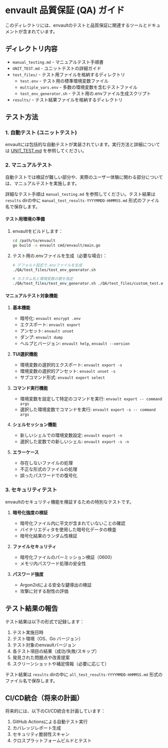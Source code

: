 # envault 品質保証 (QA) ガイド

このディレクトリには、envaultのテストと品質保証に関連するツールとドキュメントが含まれています。

## ディレクトリ内容

- `manual_testing.md` - マニュアルテスト手順書
- `UNIT_TEST.md` - ユニットテストの詳細ガイド
- `test_files/` - テスト用ファイルを格納するディレクトリ
  - `test.env` - テスト用の標準環境変数ファイル
  - `multiple_vars.env` - 多数の環境変数を含むテストファイル
  - `test_env_generator.sh` - テスト用の.envファイル生成スクリプト
- `results/` - テスト結果ファイルを格納するディレクトリ

## テスト方法

### 1. 自動テスト (ユニットテスト)

envaultには包括的な自動テストが実装されています。実行方法と詳細については [UNIT_TEST.md](./UNIT_TEST.md) を参照してください。

### 2. マニュアルテスト

自動テストでは検証が難しい部分や、実際のユーザー体験に関わる部分については、マニュアルテストを実施します。

詳細なテスト手順は `manual_testing.md` を参照してください。テスト結果は `results` dirの中に `manual_test_results-YYYYMMDD-HHMMSS.md` 形式のファイル名で保存します。

#### テスト用環境の準備

1. envaultをビルドします：
   ```bash
   cd /path/to/envault
   go build -o envault cmd/envault/main.go
   ```

2. テスト用の.envファイルを生成（必要な場合）：
   ```bash
   # デフォルト設定で.envファイルを生成
   ./QA/test_files/test_env_generator.sh
   
   # カスタム名と環境変数の数を指定
   ./QA/test_files/test_env_generator.sh ./QA/test_files/custom_test.env 20
   ```

#### マニュアルテスト対象機能

1. **基本機能**
   - 暗号化: `envault encrypt .env`
   - エクスポート: `envault export`
   - アンセット: `envault unset`
   - ダンプ: `envault dump`
   - ヘルプとバージョン: `envault help`, `envault --version`

2. **TUI選択機能**
   - 環境変数の選択的エクスポート: `envault export -s`
   - 環境変数の選択的アンセット: `envault unset -s`
   - サブコマンド形式: `envault export select`

3. **コマンド実行機能**
   - 環境変数を設定して特定のコマンドを実行: `envault export -- command args`
   - 選択した環境変数でコマンドを実行: `envault export -s -- command args`

4. **シェルセッション機能**
   - 新しいシェルでの環境変数設定: `envault export -n`
   - 選択した変数での新しいシェル: `envault export -s -n`

5. **エラーケース**
   - 存在しないファイルの処理
   - 不正な形式のファイルの処理
   - 誤ったパスワードでの復号化

### 3. セキュリティテスト

envaultのセキュリティ機能を検証するための特別なテストです。

1. **暗号化強度の検証**
   - 暗号化ファイル内に平文が含まれていないことの確認
   - バイナリエディタを使用した暗号化データの検査
   - 暗号化結果のランダム性検証

2. **ファイルセキュリティ**
   - 暗号化ファイルのパーミッション検証（0600）
   - メモリ内パスワード処理の安全性

3. **パスワード強度**
   - Argon2idによる安全な鍵導出の検証
   - 攻撃に対する耐性の評価

## テスト結果の報告

テスト結果は以下の形式で記録します：

1. テスト実施日時
2. テスト環境（OS、Go バージョン）
3. テスト対象のenvaultバージョン
4. 各テスト項目の結果（成功/失敗/スキップ）
5. 発見された問題点や改善提案
6. スクリーンショットや補足情報（必要に応じて）

テスト結果は `results` dirの中に `all_test_results-YYYYMMDD-HHMMSS.md` 形式のファイル名で保存します。

## CI/CD統合（将来の計画）

将来的には、以下のCI/CD統合を計画しています：

1. GitHub Actionsによる自動テスト実行
2. カバレッジレポート生成
3. セキュリティ脆弱性スキャン
4. クロスプラットフォームビルドとテスト
